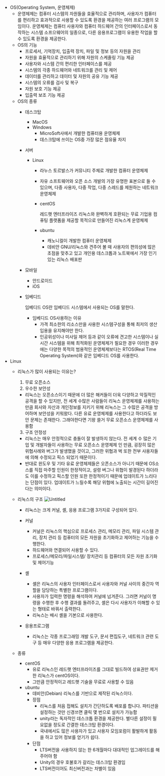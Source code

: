 - OS(Operating System, 운영체제)
    - 운영체제는 컴퓨터 시스템의 자원들을 효율적으로 관리하며, 사용자가 컴퓨터를 편리하고 효과적으로 사용할 수 있도록 환경을 제공하는 여러 프로그램의 모임이다. 
    운영체제는 컴퓨터 사용자와 컴퓨터 하드웨어 간의 인터페이스로서 동작하는 시스템 소프으웨어의 일종으로, 다른 응용프로그램이 유용한 작업을 할 수 있도록 환경을 제공한다.
    - OS의 기능
        - 프로세서, 기억장치, 입출력 장치, 파일 및 정보 등의 자원을 관리
        - 자원을 효율적으로 관리하기 위해 자원의 스케줄링 기능 제공
        - 사용자와 시스템 간의 편리한 인터페이스를 제공
        - 시스템의 각종 하드웨어와 네트워크를 관리 및 제어
        - 데이터를 관리하고 데이터 및 자원의 공유 기능 제공
        - 시스템의 오류를 검사 및 복구
        - 자원 보호 기능 제공
        - 입출력 보조 기능 제공
    - OS의 종류
        - 데스크탑
            - MacOS
            - Windows
                - MicroSoft사에서 개발한 컴퓨터용 운영체제
                - 데스크탑에 쓰이는 OS중 가장 많은 점유율 차지
        - 서버
            - Linux
                - 라누스 토르발스가 커뮤니티 주체로 개발한 컴퓨터 운영체제
                - 자유 소프트웨어와 오픈 소스 개발의 가장 유명한 표본으로 들 수 있으며, 다중 사용자, 다중 작업, 다중 스레드를 제원하는 네트워크 운영체제
                - centOS
                    
                    레드햇 엔터프라이즈 리눅스와 완벽하게 호환되는 무료 기업용 컴퓨팅 플랫폼을 제공할 목적으로 만들어진 리눅스계 운영체제
                    
                - ubuntu
                    - 캐노니컬이 개발한 컴퓨터 운영체제
                    - 데비안 GNU/리눅스와 견주어 볼 때 사용자의 편의성에 많은 초점을 맞추고 있고 개인용 데스크톱과 노트북에서 가장 인기있는 리눅스 배포판
        - 모바일
            - 안드로이드
            - iOS
        - 임베디드
            
            임베디드 OS란 임베디드 시스템에서 사용되는 OS를 말한다.
            
            - 임베디드 OS사용하는 이유
                - 가격
                최소한의 리소스만을 사용한 시스템구성을 통해 최저의 생산입용을 유지해야만 한다.
                - 인공위성이나 미사일 제어 등과 같이 오류에 견고한 시스템이나 실시간 시스템을 위해 최적화된 운영체제가 필요한 경우
                이러한 경우에는 다양한 목적의 범용적인 운영체제보다는 RTOS(Real Time Operating System)와 같은 임베디드 OS를 사용한다.
- Linux
    - 리눅스가 많이 사용되는 이유는?
        1. 무료 오픈소스
        2. 우수한 보안성
        - 리눅스는 오픈소스이기 때문에 더 많은 해커들이 더욱 다양하고 악질적인 공격을 할 수 있지만, 전 세계 수많은 사람들이 리눅스 운영체제를 사용하는 만큼 회사와 자산과 개인정보를 지키기 위해 리눅스는 그 수많은 공격을 방어하며 보안성을 키워왔다.
        다른 유료 운영체제를 사용한다고 하더라도 보안 문제는 존재한다. 그래야한다면 기왕 쓸거 무료 오픈소스 운영체제를 사용함
        3. 구조 안정성
        - 리눅스는 매우 안정적으로 충돌이 잘 발생하지 않는다. 
        전 세계 수 많은 기업 및 개발자들이 사용하는 무료 오픈소스 운영체제 인 만큼, 굉장히 많은 위협사례와 버그가 발생했을 것이고, 그러한 위협과 벅 또한 전부 사용자들에 의해 수정되고 픽스 되었기 때문이다. 
        - 반대로 윈도우 및 기타 유료 운영체제들은 오픈소스가 아니기 때문에 OS소스를 직접 마주할 인원이 한정적이고, 설령 버그나 위협이 발경된다 하더라도 이를 수정하고 픽스할 인원 또한 한정적이기 때문에 업데이트가 느리다는 단점이 있다. 업데이트가 느릴수록 해당 위협에 노출되는 시간이 길어진다는 의미이다.
    - 리눅스의 구조
        ![Untitled](https://user-images.githubusercontent.com/48826098/202520656-2ee95b41-1ed3-412e-827c-91967d685e42.png)

        - 리눅스는 크게 커널, 셸, 응용 프로그램 3가지로 구성되어 있다.
        
        - 커널
            - 커널은 리눅스의 핵심으로 프로세스 관리, 메모리 관리, 파일 시스템 관리, 장치 관리 등 컴퓨터의 모든 자원을 초기화하고 제어하는 기능을 수행한다.
            - 하드웨어와 연결되어 사용할 수 있다.
            - 프로세스/메모리/파일시스템/ 장치관리 등 컴퓨터의 모든 자원 초기화 및 제어기능
        - 셸
            - 셸은 리눅스의 사용자 인터페이스로서 사용자와 커널 사이의 중간자 역할을 담당하는 특별한 프로그램이다.
            - 사용자가 입력한 명령을 해석하여 커널에 넘겨준다. 그러면 커널이 명령을 수행한 후 수행 결과를 돌려주고, 셸은 다시 사용자가 이해할 수 있는 형태로 바꿔서 출력한다.
            - 리눅스는 배시 셸을 기본으로 사용한다.
        - 응용프로그램
            - 리눅스는 각종 프로그래밍 개발 도구, 문서 편집도구, 네트워크 관련 도구 등 매우 다양한 응용 프로그램을 제공한다.
    - 종류
        - centOS
            - 유로 리눅스인 레드햇 엔터프라이즈를 그대로 빌드하여 상표권만 제거한 리눅스가 centOS이다.
            - 그만큼 안정적이고 레드햇 기술을 무료로 사용할 수 있음
        - ubuntu
            - 데비안(Debian) 리눅스를 기반으로 제작된 리눅스이다.
            - 장점
                - 리눅스를 처음 접해도 설치가 간단하도록 배포를 합니다. 파티션을 설정하는 것만 신경쓰면 클릭 몇 번으로 설치가 가능함
                - unity라는 독자적인 데스크톱 환경을 제공한다. 별다른 설정이 필요없을 정도로 간결한 데스크탑 환경이다.
                - 국내에서도 많은 사용자가 있고 사용자 모임포럼이 활발하게 활동을 하고 있어 정보를 얻기가 쉽다.
            - 단점
                - LTS버전을 사용하지 않는 한 6개월마다 대대적인 업그레이드를 해주어야 함
                - Unity의 경우 호불호가 갈리는 데스크탑 환경임
                - LTS버전이어도 최신버전과는 차별이 있음